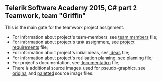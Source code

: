 ## Telerik Software Academy 2015, C# part 2 Teamwork, team "Griffin"
This is the main gate for the teamwork project assignment.
- For information about project's team-members, see [team members](./Team%20Members.md) file;
- For information about project's task assignment, see [project requirements](./Project%20Requirements.md) file;
- For information about project's initial ideas, see [ideas](./Main%20Ideas%20(check%20pending).docx) file;
- For information about project's realisation planning, see [planning](./Planning.md) file;
- For project's documentation, see [documentation](./Documentation.docx) file;
- There is additional source images, used for pseudo-graphics, see [original](./Griffin%5Boriginal%5D.gif) and [paletted](./Griffin%5Bpaletted%5D.png) source image files.
